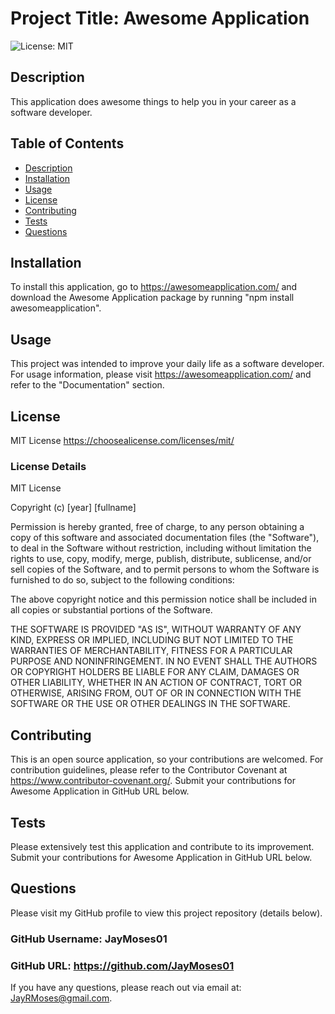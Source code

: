 
  # Project Title: Awesome Application
  ![License: MIT](https://img.shields.io/badge/License-MIT-yellow.svg)
  
  
  ## Description
  This application does awesome things to help you in your career as a software developer.
  
  
  ## Table of Contents
  * [Description](#description)
  * [Installation](#installation)
  * [Usage](#usage)
  * [License](#license)
  * [Contributing](#contributing)
  * [Tests](#tests)
  * [Questions](#questions)
  
  
  ## Installation
  To install this application, go to https://awesomeapplication.com/ and download the Awesome Application package by running "npm install awesomeapplication".
  
  
  ## Usage
  This project was intended to improve your daily life as a software developer. For usage information, please visit https://awesomeapplication.com/ and refer to the "Documentation" section.
  
  
  ## License
  MIT License
  https://choosealicense.com/licenses/mit/
  
  ### License Details
  
MIT License

Copyright (c) [year] [fullname]

Permission is hereby granted, free of charge, to any person obtaining a copy
of this software and associated documentation files (the "Software"), to deal
in the Software without restriction, including without limitation the rights
to use, copy, modify, merge, publish, distribute, sublicense, and/or sell
copies of the Software, and to permit persons to whom the Software is
furnished to do so, subject to the following conditions:

The above copyright notice and this permission notice shall be included in all
copies or substantial portions of the Software.

THE SOFTWARE IS PROVIDED "AS IS", WITHOUT WARRANTY OF ANY KIND, EXPRESS OR
IMPLIED, INCLUDING BUT NOT LIMITED TO THE WARRANTIES OF MERCHANTABILITY,
FITNESS FOR A PARTICULAR PURPOSE AND NONINFRINGEMENT. IN NO EVENT SHALL THE
AUTHORS OR COPYRIGHT HOLDERS BE LIABLE FOR ANY CLAIM, DAMAGES OR OTHER
LIABILITY, WHETHER IN AN ACTION OF CONTRACT, TORT OR OTHERWISE, ARISING FROM,
OUT OF OR IN CONNECTION WITH THE SOFTWARE OR THE USE OR OTHER DEALINGS IN THE
SOFTWARE.

  
  
  ## Contributing
  This is an open source application, so your contributions are welcomed. For contribution guidelines, please refer to the Contributor Covenant at https://www.contributor-covenant.org/. Submit your contributions for Awesome Application in GitHub URL below.
  
  
  ## Tests
  Please extensively test this application and contribute to its improvement. Submit your contributions for Awesome Application in GitHub URL below.
  
  
  ## Questions
  Please visit my GitHub profile to view this project repository (details below).
  
  ### GitHub Username: JayMoses01

  ### GitHub URL: https://github.com/JayMoses01

  If you have any questions, please reach out via email at: JayRMoses@gmail.com.

